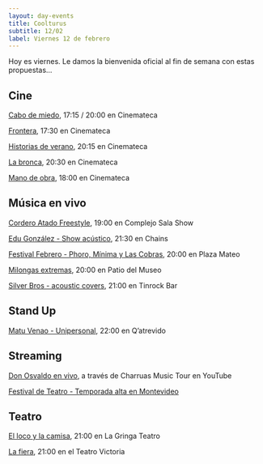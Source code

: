 ```yaml
---
layout: day-events
title: Coolturus
subtitle: 12/02
label: Viernes 12 de febrero
---
```

Hoy es viernes. Le damos la bienvenida oficial al fin de semana con estas propuestas...

## Cine

[Cabo de miedo](https://cinemateca.org.uy/peliculas/1097), 17:15 / 20:00 en Cinemateca

[Frontera](https://cinemateca.org.uy/peliculas/782), 17:30 en Cinemateca

[Historias de verano](https://cinemateca.org.uy/peliculas/1002), 20:15 en Cinemateca

[La bronca](https://cinemateca.org.uy/peliculas/945), 20:30 en Cinemateca

[Mano de obra](https://cinemateca.org.uy/peliculas/959), 18:00 en Cinemateca

## Música en vivo

[Cordero Atado Freestyle](https://instagram.com/csalashow?igshid=1a5lxhedu19cl), 19:00 en Complejo Sala Show

[Edu González - Show acústico](https://instagram.com/chains_disco?igshid=1dp7lgcxxx99t), 21:30 en Chains

[Festival Febrero - Phoro, Mínima y Las Cobras](https://instagram.com/plazamateouy?igshid=zwiylcrx99sq), 20:00 en Plaza Mateo

[Milongas extremas](https://www.instagram.com/saladelmuseo/), 20:00 en Patio del Museo

[Silver Bros - acoustic covers](https://instagram.com/tinrock_bar?igshid=14pb425v6n836), 21:00 en Tinrock Bar

## Stand Up

[Matu Venao - Unipersonal](https://instagram.com/qatrevido?igshid=8bj6dzn4g7aj), 22:00 en Q’atrevido

## Streaming

[Don Osvaldo en vivo](https://www.instagram.com/charruasmusictourok/?hl=es), a través de Charruas Music Tour en YouTube

[Festival de Teatro - Temporada alta en Montevideo](https://salaverdi.montevideo.gub.uy/teatro/temporada-2021-estela-medina-0/festival-temporada-alta-de-girona-2021) 

## Teatro

[El loco y la camisa](https://www.instagram.com/lagringateatro/?hl=es), 21:00 en La Gringa Teatro

[La fiera](https://instagram.com/teatrovictoriamontevideo?igshid=nihkflwgw4x4), 21:00 en el Teatro Victoria